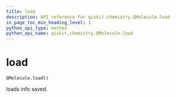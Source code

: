 ```yaml
---
title: load
description: API reference for qiskit.chemistry.QMolecule.load
in_page_toc_min_heading_level: 1
python_api_type: method
python_api_name: qiskit.chemistry.QMolecule.load
---
```


# load

<span id="qiskit.chemistry.QMolecule.load" />

`QMolecule.load()`

loads info saved.

